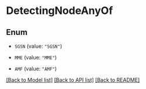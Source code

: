 # DetectingNodeAnyOf

## Enum


* `SGSN` (value: `"SGSN"`)

* `MME` (value: `"MME"`)

* `AMF` (value: `"AMF"`)


[[Back to Model list]](../README.md#documentation-for-models) [[Back to API list]](../README.md#documentation-for-api-endpoints) [[Back to README]](../README.md)


